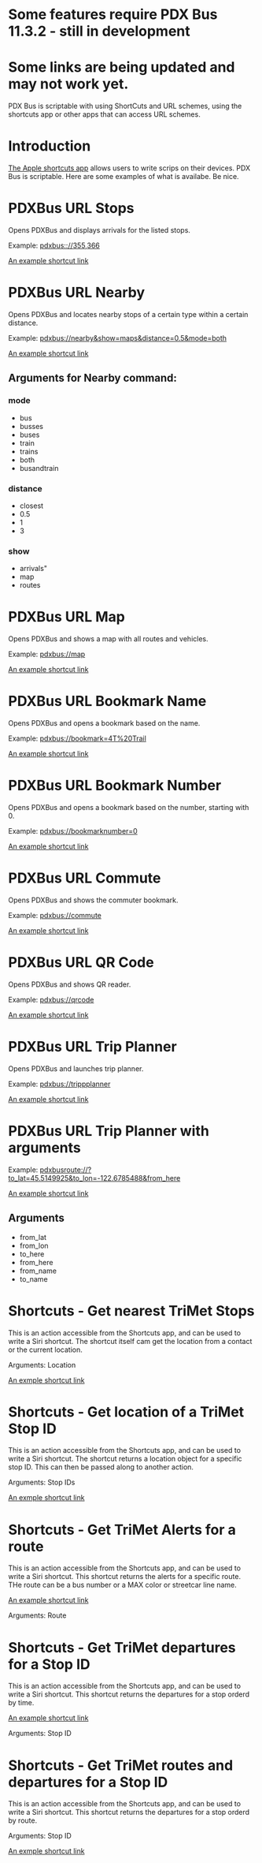 # Some features require PDX Bus 11.3.2 - still in development
# Some links are being updated and may not work yet.

PDX Bus is scriptable with using ShortCuts and URL schemes, using the shortcuts app or other apps that can access URL schemes.

# Introduction
[The Apple shortcuts app](https://support.apple.com/en-us/HT208309) allows users to write scrips on their devices. PDX Bus is scriptable.  Here are some examples of what is availabe.  Be nice.

# PDXBus URL Stops 
Opens PDXBus and displays arrivals for the listed stops.

Example:  <pdxbus:://355,366>

[An example shortcut link](https://www.icloud.com/shortcuts/2a56477b997e484b87d4644316cd31e8) 


# PDXBus URL Nearby 
Opens PDXBus and locates nearby stops of a certain type within a certain distance.

Example: <pdxbus://nearby&show=maps&distance=0.5&mode=both>

[An example shortcut link](https://www.icloud.com/shortcuts/18b1a2994c8f46eaa2769a8685f3e3a5)

## Arguments for Nearby command:

### mode
* bus
* busses
* buses
* train
* trains
* both
* busandtrain

### distance
* closest
* 0.5
* 1
* 3

### show
* arrivals"
* map
* routes


# PDXBus URL Map 
Opens PDXBus and shows a map with all routes and vehicles.

Example: <pdxbus://map>

[An example shortcut link](https://www.icloud.com/shortcuts/ece0a620361b41e19f63563752b4a229)

# PDXBus URL Bookmark Name
Opens PDXBus and opens a bookmark based on the name.

Example: <pdxbus://bookmark=4T%20Trail>

[An example shortcut link](https://www.icloud.com/shortcuts/8d975f7476c348aca2fa9b4f446e8189)

# PDXBus URL Bookmark Number
Opens PDXBus and opens a bookmark based on the number, starting with 0.

Example: <pdxbus://bookmarknumber=0>

[An example shortcut link](https://www.icloud.com/shortcuts/5f2a6ea26b3c4ed69df37ef5a9b017fa)


# PDXBus URL Commute
Opens PDXBus and shows the commuter bookmark.

Example: <pdxbus://commute>

[An example shortcut link](https://www.icloud.com/shortcuts/603d52d0f69e4e7a96436f85a3abbb80)

# PDXBus URL QR Code
Opens PDXBus and shows QR reader.

Example: <pdxbus://qrcode>

[An example shortcut link](https://www.icloud.com/shortcuts/90488a82a2dc4ba39a0f4ff7a19140c7)

# PDXBus URL Trip Planner
Opens PDXBus and launches trip planner.

Example: <pdxbus://trippplanner>

[An example shortcut link](https://www.icloud.com/shortcuts/6ea5920fbae342548f1e310b3d511a4f)


# PDXBus URL Trip Planner with arguments

Example: <pdxbusroute://?to_lat=45.5149925&to_lon=-122.6785488&from_here>

[An example shortcut link](https://www.icloud.com/shortcuts/b48a1063245d4f9aaea67b6aac0c7fc7)

## Arguments
* from_lat
* from_lon
* to_here
* from_here
* from_name
* to_name


# Shortcuts - Get nearest TriMet Stops
This is an action accessible from the Shortcuts app, and can be used to write a Siri shortcut.  The shortcut itself cam get the location from
a contact or the current location.

Arguments:  Location

[An exmple shortcut link](https://www.icloud.com/shortcuts/58eeb246627246c49fe605fea0fbec05)

# Shortcuts - Get location of a TriMet Stop ID
This is an action accessible from the Shortcuts app, and can be used to write a Siri shortcut.   The shortcut returns a location object for a 
specific stop ID.  This can then be passed along to another action.

Arguments:  Stop IDs

[An exmple shortcut link](https://www.icloud.com/shortcuts/6b3982506afc48f680d3570153e15e93) 

# Shortcuts - Get TriMet Alerts for a route
This is an action accessible from the Shortcuts app, and can be used to write a Siri shortcut.   This shortcut returns the alerts for a specific
route.  THe route can be a bus number or a MAX color or streetcar line name.

[An example shortcut link](https://www.icloud.com/shortcuts/9b6a6f72a0fc431e8a3d2d5dd7d21696)

Arguments:  Route

# Shortcuts - Get TriMet departures for a Stop ID
This is an action accessible from the Shortcuts app, and can be used to write a Siri shortcut.  This shortcut returns the departures for a stop
orderd by time.

[An example shortcut link](https://www.icloud.com/shortcuts/cb8c5831601a4c1988d8c333b924c4d4)

Arguments:  Stop ID


# Shortcuts - Get TriMet routes and departures for a Stop ID
This is an action accessible from the Shortcuts app, and can be used to write a Siri shortcut.  This shortcut returns the departures for a stop
orderd by route.

Arguments: Stop ID

[An exmple shortcut link](https://www.icloud.com/shortcuts/58eeb246627246c49fe605fea0fbec05)

